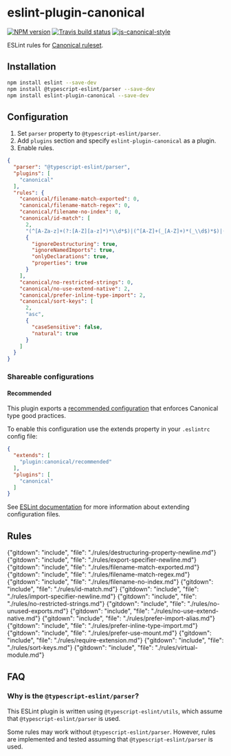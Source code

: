 # eslint-plugin-canonical

[![NPM version](http://img.shields.io/npm/v/eslint-plugin-canonical.svg?style=flat-square)](https://www.npmjs.org/package/eslint-plugin-canonical)
[![Travis build status](http://img.shields.io/travis/gajus/eslint-plugin-canonical/master.svg?style=flat-square)](https://travis-ci.com/github/gajus/eslint-plugin-canonical)
[![js-canonical-style](https://img.shields.io/badge/code%20style-canonical-blue.svg?style=flat-square)](https://github.com/gajus/canonical)

ESLint rules for [Canonical ruleset](https://github.com/gajus/eslint-config-canonical).

## Installation

<!-- -->

```bash
npm install eslint --save-dev
npm install @typescript-eslint/parser --save-dev
npm install eslint-plugin-canonical --save-dev
```

## Configuration

1. Set `parser` property to `@typescript-eslint/parser`.
1. Add `plugins` section and specify `eslint-plugin-canonical` as a plugin.
1. Enable rules.

<!-- -->

```json
{
  "parser": "@typescript-eslint/parser",
  "plugins": [
    "canonical"
  ],
  "rules": {
    "canonical/filename-match-exported": 0,
    "canonical/filename-match-regex": 0,
    "canonical/filename-no-index": 0,
    "canonical/id-match": [
      2,
      "(^[A-Za-z]+(?:[A-Z][a-z]*)*\\d*$)|(^[A-Z]+(_[A-Z]+)*(_\\d$)*$)|(^(_|\\$)$)",
      {
        "ignoreDestructuring": true,
        "ignoreNamedImports": true,
        "onlyDeclarations": true,
        "properties": true
      }
    ],
    "canonical/no-restricted-strings": 0,
    "canonical/no-use-extend-native": 2,
    "canonical/prefer-inline-type-import": 2,
    "canonical/sort-keys": [
      2,
      "asc",
      {
        "caseSensitive": false,
        "natural": true
      }
    ]
  }
}
```

### Shareable configurations

#### Recommended

This plugin exports a [recommended configuration](./src/configs/recommended.json) that enforces Canonical type good practices.

To enable this configuration use the extends property in your `.eslintrc` config file:

```json
{
  "extends": [
    "plugin:canonical/recommended"
  ],
  "plugins": [
    "canonical"
  ]
}
```

See [ESLint documentation](https://eslint.org/docs/user-guide/configuring/configuration-files#extending-configuration-files) for more information about extending configuration files.

## Rules

<!-- Rules are sorted alphabetically. -->

{"gitdown": "include", "file": "./rules/destructuring-property-newline.md"}
{"gitdown": "include", "file": "./rules/export-specifier-newline.md"}
{"gitdown": "include", "file": "./rules/filename-match-exported.md"}
{"gitdown": "include", "file": "./rules/filename-match-regex.md"}
{"gitdown": "include", "file": "./rules/filename-no-index.md"}
{"gitdown": "include", "file": "./rules/id-match.md"}
{"gitdown": "include", "file": "./rules/import-specifier-newline.md"}
{"gitdown": "include", "file": "./rules/no-restricted-strings.md"}
{"gitdown": "include", "file": "./rules/no-unused-exports.md"}
{"gitdown": "include", "file": "./rules/no-use-extend-native.md"}
{"gitdown": "include", "file": "./rules/prefer-import-alias.md"}
{"gitdown": "include", "file": "./rules/prefer-inline-type-import.md"}
{"gitdown": "include", "file": "./rules/prefer-use-mount.md"}
{"gitdown": "include", "file": "./rules/require-extension.md"}
{"gitdown": "include", "file": "./rules/sort-keys.md"}
{"gitdown": "include", "file": "./rules/virtual-module.md"}

## FAQ

### Why is the `@typescript-eslint/parser`?

This ESLint plugin is written using `@typescript-eslint/utils`, which assume that `@typescript-eslint/parser` is used.

Some rules may work without `@typescript-eslint/parser`. However, rules are implemented and tested assuming that `@typescript-eslint/parser` is used.